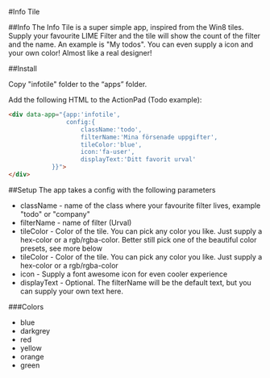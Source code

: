 #Info Tile

##Info
The Info Tile is a super simple app, inspired from the Win8 tiles. Supply your favourite LIME Filter and the tile will show the count of the filter and the name. An example is "My todos". You can even supply a icon and your own color! Almost like a real designer!

##Install

Copy "infotile" folder to the “apps” folder. 
 
Add the following HTML to the ActionPad (Todo example):

```html
<div data-app="{app:'infotile', 
				config:{
					className:'todo', 
					filterName:'Mina försenade uppgifter',
					tileColor:'blue', 
					icon:'fa-user', 
					displayText:'Ditt favorit urval'
			}}">
</div>
```

##Setup
The app takes a config with the following parameters
*	className - name of the class where your favourite filter lives, example "todo" or "company"
*	filterName - name of filter (Urval)
*	tileColor - Color of the tile. You can pick any color you like. Just supply a hex-color or a rgb/rgba-color. Better still pick one of the beautiful color presets, see more below
*	tileColor - Color of the tile. You can pick any color you like. Just supply a hex-color or a rgb/rgba-color
*	icon - Supply a font awesome icon for even cooler experience
*	displayText - Optional. The filterName will be the default text, but you can supply your own text here.


###Colors
*	blue
*	darkgrey
*	red
*	yellow
*	orange
*	green  